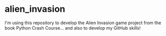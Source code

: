 # alien_invasion
I'm using this repository to develop the Alien Invasion game project from the book Python Crash Course... and also to develop my GitHub skills!
